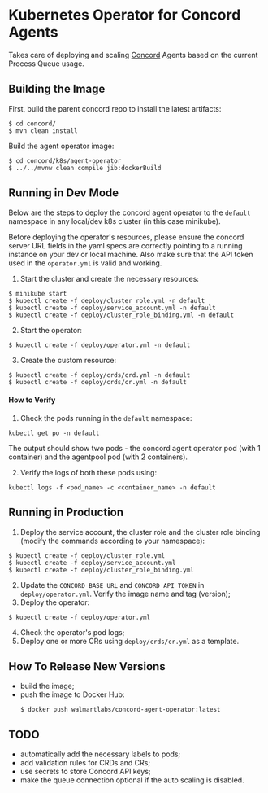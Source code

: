 # Kubernetes Operator for Concord Agents

Takes care of deploying and scaling [Concord](https://concord.walmartlabs.com) 
Agents based on the current Process Queue usage. 

## Building the Image

First, build the parent concord repo to install the latest artifacts:
```
$ cd concord/
$ mvn clean install
```
Build the agent operator image:
```
$ cd concord/k8s/agent-operator
$ ../../mvnw clean compile jib:dockerBuild
```

## Running in Dev Mode

Below are the steps to deploy the concord agent operator to the `default` namespace
in any local/dev k8s cluster (in this case minikube).

Before deploying the operator's resources, please ensure the 
concord server URL fields in the yaml specs are correctly pointing 
to a running instance on your dev or local machine. 
Also make sure that the API token used in the `operator.yml` is valid and working.

1. Start the cluster and create the necessary resources:
  ```
  $ minikube start
  $ kubectl create -f deploy/cluster_role.yml -n default
  $ kubectl create -f deploy/service_account.yml -n default
  $ kubectl create -f deploy/cluster_role_binding.yml -n default
  ```
2. Start the operator:
  ```
  $ kubectl create -f deploy/operator.yml -n default
  ```
3. Create the custom resource:
  ```
  $ kubectl create -f deploy/crds/crd.yml -n default
  $ kubectl create -f deploy/crds/cr.yml -n default
  ```

#### How to Verify

1. Check the pods running in the `default` namespace:
```
kubectl get po -n default
```
The output should show two pods - 
the concord agent operator pod (with 1 container) and the agentpool pod (with 2 containers).

2. Verify the logs of both these pods using:
```
kubectl logs -f <pod_name> -c <container_name> -n default
```

## Running in Production

1. Deploy the service account, the cluster role and the cluster role binding
(modify the commands according to your namespace):
  ```
  $ kubectl create -f deploy/cluster_role.yml
  $ kubectl create -f deploy/service_account.yml
  $ kubectl create -f deploy/cluster_role_binding.yml
  ```
2. Update the `CONCORD_BASE_URL` and `CONCORD_API_TOKEN` in `deploy/operator.yml`.
   Verify the image name and tag (version);
3. Deploy the operator:
  ```
  $ kubectl create -f deploy/operator.yml
  ```
4. Check the operator's pod logs;
5. Deploy one or more CRs using `deploy/crds/cr.yml` as a template.

## How To Release New Versions

- build the image;
- push the image to Docker Hub:
  ```
  $ docker push walmartlabs/concord-agent-operator:latest
  ```

## TODO

- automatically add the necessary labels to pods;
- add validation rules for CRDs and CRs;
- use secrets to store Concord API keys;
- make the queue connection optional if the auto scaling is disabled.
